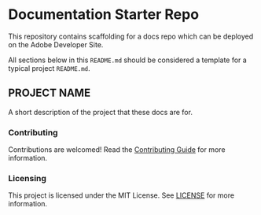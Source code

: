 # Documentation Starter Repo

This repository contains scaffolding for a docs repo which can be deployed on the Adobe Developer Site.

All sections below in this `README.md`
should be considered a template for a typical project `README.md`.

## PROJECT NAME

A short description of the project that these docs are for.

### Contributing

Contributions are welcomed! Read the [Contributing Guide](.github/CONTRIBUTING.md) for more information.

### Licensing

This project is licensed under the MIT License. See [LICENSE](LICENSE) for more information.
